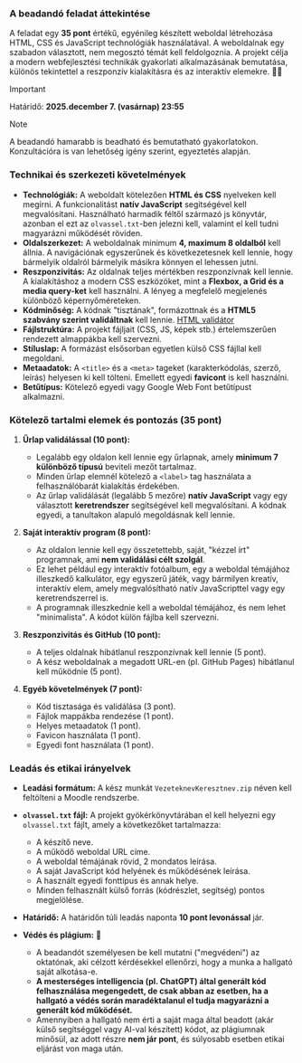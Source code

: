 ### A beadandó feladat áttekintése

A feladat egy **35 pont** értékű, egyénileg készített weboldal létrehozása HTML, CSS és JavaScript technológiák használatával. A weboldalnak egy szabadon választott, nem megosztó témát kell feldolgoznia. A projekt célja a modern webfejlesztési technikák gyakorlati alkalmazásának bemutatása, különös tekintettel a reszponzív kialakításra és az interaktív elemekre. 👨‍💻

>[!IMPORTANT]
>Határidő: **2025.december 7. (vasárnap) 23:55**

>[!NOTE]
>A beadandó hamarabb is beadható és bemutatható gyakorlatokon. Konzultációra is van lehetőség igény szerint, egyeztetés alapján.

### Technikai és szerkezeti követelmények

* **Technológiák:** A weboldalt kötelezően **HTML és CSS** nyelveken kell megírni. A funkcionalitást **natív JavaScript** segítségével kell megvalósítani. Használható harmadik féltől származó js könyvtár, azonban el ezt az `olvassel.txt`-ben jelezni kell, valamint el kell tudni magyarázni működését röviden.
* **Oldalszerkezet:** A weboldalnak minimum **4, maximum 8 oldalból** kell állnia. A navigációnak egyszerűnek és következetesnek kell lennie, hogy bármelyik oldalról bármelyik másikra könnyen el lehessen jutni.
* **Reszponzivitás:** Az oldalnak teljes mértékben reszponzívnak kell lennie. A kialakításhoz a modern CSS eszközöket, mint a **Flexbox, a Grid és a media query-ket** kell használni. A lényeg a megfelelő megjelenés különböző képernyőméreteken.
* **Kódminőség:** A kódnak "tisztának", formázottnak és a **HTML5 szabvány szerint validáltnak** kell lennie. [HTML validátor](https://validator.w3.org/)
* **Fájlstruktúra:** A projekt fájljait (CSS, JS, képek stb.) értelemszerűen rendezett almappákba kell szervezni.
* **Stíluslap:** A formázást elsősorban egyetlen külső CSS fájllal kell megoldani.
* **Metaadatok:** A `<title>` és a `<meta>` tageket (karakterkódolás, szerző, leírás) helyesen ki kell tölteni. Emellett egyedi **favicont** is kell használni.
* **Betűtípus:** Kötelező egyedi vagy Google Web Font betűtípust alkalmazni.

### Kötelező tartalmi elemek és pontozás (35 pont)

1.  **Űrlap validálással (10 pont):**
    * Legalább egy oldalon kell lennie egy űrlapnak, amely **minimum 7 különböző típusú** beviteli mezőt tartalmaz.
    * Minden űrlap elemnél kötelező a `<label>` tag használata a felhasználóbarát kialakítás érdekében.
    * Az űrlap validálását (legalább 5 mezőre) **natív JavaScript** vagy egy választott **keretrendszer** segítségével kell megvalósítani. A kódnak egyedi, a tanultakon alapuló megoldásnak kell lennie.

2.  **Saját interaktív program (8 pont):**
    * Az oldalon lennie kell egy összetettebb, saját, "kézzel írt" programnak, ami **nem validálási célt szolgál**.
    * Ez lehet például egy interaktív fotóalbum, egy a weboldal témájához illeszkedő kalkulátor, egy egyszerű játék, vagy bármilyen kreatív, interaktív elem, amely megvalósítható natív JavaScripttel vagy egy keretrendszerrel is.
    * A programnak illeszkednie kell a weboldal témájához, és nem lehet "minimalista". A kódot külön fájlba kell szervezni.

3.  **Reszponzivitás és GitHub (10 pont):**
    * A teljes oldalnak hibátlanul reszponzívnak kell lennie (5 pont).
    * A kész weboldalnak a megadott URL-en (pl. GitHub Pages) hibátlanul kell működnie (5 pont).

4.  **Egyéb követelmények (7 pont):**
    * Kód tisztasága és validálása (3 pont).
    * Fájlok mappákba rendezése (1 pont).
    * Helyes metaadatok (1 pont).
    * Favicon használata (1 pont).
    * Egyedi font használata (1 pont).

### Leadás és etikai irányelvek

* **Leadási formátum:** A kész munkát `VezeteknevKeresztnev.zip` néven kell feltölteni a Moodle rendszerbe.
* **`olvassel.txt` fájl:** A projekt gyökérkönyvtárában el kell helyezni egy `olvassel.txt` fájlt, amely a következőket tartalmazza:
    * A készítő neve.
    * A működő weboldal URL címe.
    * A weboldal témájának rövid, 2 mondatos leírása.
    * A saját JavaScript kód helyének és működésének leírása.
    * A használt egyedi fonttípus és annak helye.
    * Minden felhasznált külső forrás (kódrészlet, segítség) pontos megjelölése.

* **Határidő:** A határidőn túli leadás naponta **10 pont levonással** jár.

* **Védés és plágium:** 📜
    * A beadandót személyesen be kell mutatni ("megvédeni") az oktatónak, aki célzott kérdésekkel ellenőrzi, hogy a munka a hallgató saját alkotása-e.
    * **A mesterséges intelligencia (pl. ChatGPT) által generált kód felhasználása megengedett, de csak abban az esetben, ha a hallgató a védés során maradéktalanul el tudja magyarázni a generált kód működését.**
    * Amennyiben a hallgató nem érti a saját maga által beadott (akár külső segítséggel vagy AI-val készített) kódot, az plágiumnak minősül, az adott részre **nem jár pont**, és súlyosabb esetben etikai eljárást von maga után.